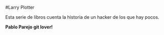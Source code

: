 #Larry Plotter

Esta serie de libros cuenta la historia de un hacker de los que hay pocos.

**Pablo Parejo git lover!**
